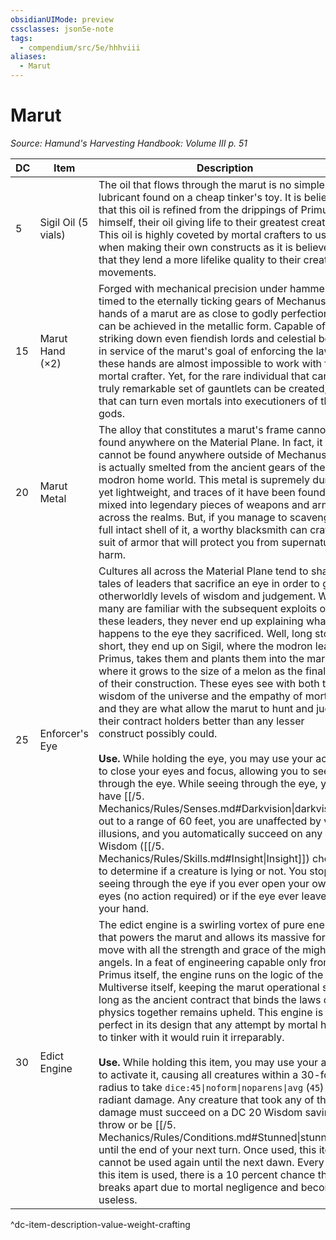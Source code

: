 ```yaml
---
obsidianUIMode: preview
cssclasses: json5e-note
tags:
  - compendium/src/5e/hhhviii
aliases:
  - Marut
---
```

# Marut
*Source: Hamund's Harvesting Handbook: Volume III p. 51* 

| DC | Item | Description | Value | Weight | Crafting |
|----|------|-------------|-------|--------|----------|
| 5 | Sigil Oil (5 vials) | The oil that flows through the marut is no simple lubricant found on a cheap tinker's toy. It is believed that this oil is refined from the drippings of Primus himself, their oil giving life to their greatest creation. This oil is highly coveted by mortal crafters to use when making their own constructs as it is believed that they lend a more lifelike quality to their creation's movements. | 100 gp | 2 lb | — |
| 15 | Marut Hand (×2) | Forged with mechanical precision under hammers timed to the eternally ticking gears of Mechanus, the hands of a marut are as close to godly perfection as can be achieved in the metallic form. Capable of striking down even fiendish lords and celestial beings in service of the marut's goal of enforcing the law, these hands are almost impossible to work with for a mortal crafter. Yet, for the rare individual that can, a truly remarkable set of gauntlets can be created, one that can turn even mortals into executioners of the gods. | 1,000 gp | 50 lb | [[5. Mechanics/Items/Mechanus Gauntlets (HHHVIII).md\|Mechanus Gauntlets]] |
| 20 | Marut Metal | The alloy that constitutes a marut's frame cannot be found anywhere on the Material Plane. In fact, it cannot be found anywhere outside of Mechanus as it is actually smelted from the ancient gears of the modron home world. This metal is supremely durable yet lightweight, and traces of it have been found mixed into legendary pieces of weapons and armor across the realms. But, if you manage to scavenge a full intact shell of it, a worthy blacksmith can craft a suit of armor that will protect you from supernatural harm. | 4,000 gp | 200 lb | [[5. Mechanics/Items/Primus Plate (HHHVIII).md\|Primus Plate]] |
| 25 | Enforcer's Eye | Cultures all across the Material Plane tend to share tales of leaders that sacrifice an eye in order to gain otherworldly levels of wisdom and judgement. While many are familiar with the subsequent exploits of these leaders, they never end up explaining what happens to the eye they sacrificed. Well, long story short, they end up on Sigil, where the modron leader, Primus, takes them and plants them into the marut where it grows to the size of a melon as the final step of their construction. These eyes see with both the wisdom of the universe and the empathy of mortals and they are what allow the marut to hunt and judge their contract holders better than any lesser construct possibly could.<br /><br />**Use.** While holding the eye, you may use your action to close your eyes and focus, allowing you to see through the eye. While seeing through the eye, you have [[/5. Mechanics/Rules/Senses.md#Darkvision\|darkvision]] out to a range of 60 feet, you are unaffected by visual illusions, and you automatically succeed on any Wisdom ([[/5. Mechanics/Rules/Skills.md#Insight\|Insight]]) check to determine if a creature is lying or not. You stop seeing through the eye if you ever open your own eyes (no action required) or if the eye ever leaves your hand. | 14,000 gp | 10 lb | — |
| 30 | Edict Engine | The edict engine is a swirling vortex of pure energy that powers the marut and allows its massive form to move with all the strength and grace of the mightiest angels. In a feat of engineering capable only from Primus itself, the engine runs on the logic of the Multiverse itself, keeping the marut operational so long as the ancient contract that binds the laws of physics together remains upheld. This engine is so perfect in its design that any attempt by mortal hands to tinker with it would ruin it irreparably.<br /><br />**Use.** While holding this item, you may use your action to activate it, causing all creatures within a 30-foot radius to take `dice:45\|noform\|noparens\|avg` (`45`) radiant damage. Any creature that took any of that damage must succeed on a DC 20 Wisdom saving throw or be [[/5. Mechanics/Rules/Conditions.md#Stunned\|stunned]] until the end of your next turn. Once used, this item cannot be used again until the next dawn. Every time this item is used, there is a 10 percent chance that it breaks apart due to mortal negligence and becomes useless. | 20,000 gp | 60 lb | — |
^dc-item-description-value-weight-crafting
